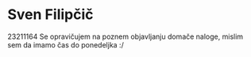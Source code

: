 # Sven Filipčič
23211164
Se opravičujem na poznem objavljanju domače naloge, mislim sem da imamo čas do ponedeljka :/
